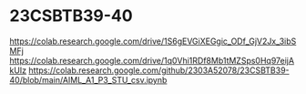 # 23CSBTB39-40
https://colab.research.google.com/drive/1S6gEVGiXEGgic_ODf_GjV2Jx_3ibSMFj
https://colab.research.google.com/drive/1q0Vhi1RDf8Mb1tMZSps0Hq97eijAkUIz
https://colab.research.google.com/github/2303A52078/23CSBTB39-40/blob/main/AIML_A1_P3_STU_csv.ipynb
